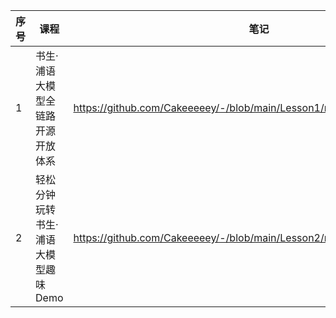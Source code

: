 ﻿
|序号|课程|笔记|作业|
|--|--|--|--|
|1| 书生·浦语大模型全链路开源开放体系 |https://github.com/Cakeeeeey/-/blob/main/Lesson1/notes/Lesson1_Notes.md|/|
|2| 轻松分钟玩转书生·浦语大模型趣味 Demo |https://github.com/Cakeeeeey/-/blob/main/Lesson2/notes/Lesson2_Notes.md|https://github.com/Cakeeeeey/-/blob/main/Lesson2/homework/Lesson2_Homework.md|

